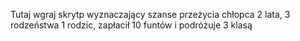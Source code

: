 Tutaj wgraj skrytp wyznaczający szanse przeżycia chłopca 2 lata, 3 rodzeństwa 1 rodzic, zapłacił 10 funtów i podróżuje 3 klasą
